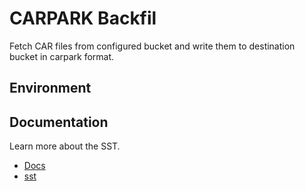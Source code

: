 # CARPARK Backfil

Fetch CAR files from configured bucket and write them to destination bucket in carpark format.

## Environment



## Documentation

Learn more about the SST.

- [Docs](https://docs.sst.dev/)
- [sst](https://docs.sst.dev/packages/sst)
